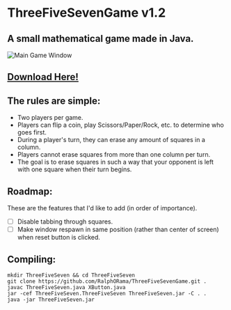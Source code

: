 # ThreeFiveSevenGame v1.2

## A small mathematical game made in Java.

![Main Game Window](http://i.imgur.com/pjAW08l.gif)

## [Download Here!](https://github.com/RalphORama/ThreeFiveSevenGame/releases/latest)

## The rules are simple:

- Two players per game.
- Players can flip a coin, play Scissors/Paper/Rock, etc. to determine who goes first.
- During a player's turn, they can erase any amount of squares in a column.
- Players cannot erase squares from more than one column per turn.
- The goal is to erase squares in such a way that your opponent is left with one square when their turn begins.

## Roadmap:

These are the features that I'd like to add (in order of importance).

- [ ] Disable tabbing through squares.
- [ ] Make window respawn in same position (rather than center of screen) when reset button is clicked.

## Compiling:

```
mkdir ThreeFiveSeven && cd ThreeFiveSeven
git clone https://github.com/RalphORama/ThreeFiveSevenGame.git .
javac ThreeFiveSeven.java XButton.java
jar -cef ThreeFiveSeven.ThreeFiveSeven ThreeFiveSeven.jar -C . .
java -jar ThreeFiveSeven.jar
```
